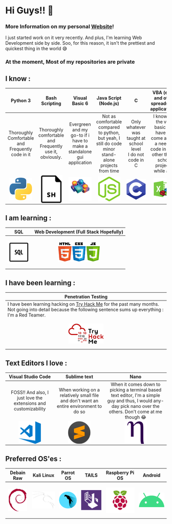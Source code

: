 <!--
### Hi there 👋


**5PID3RH7CK3R/5PID3RH7CK3R** is a ✨ _special_ ✨ repository because its `README.md` (this file) appears on your GitHub profile.

Here are some ideas to get you started:

- 🔭 I’m currently working on ...
- 🌱 I’m currently learning ...
- 👯 I’m looking to collaborate on ...
- 🤔 I’m looking for help with ...
- 💬 Ask me about ...
- 📫 How to reach me: ...
- 😄 Pronouns: ...
- ⚡ Fun fact: ...
-->

# Hi Guys!! 👋 

### More Information on my personal [Website]! 
I just started work on it very recently. And plus, I'm learning Web Development side by side. Soo, for this reason, it isn't the prettiest and quickest thing in the world 😅

### At the moment, **Most** of my repositories are **private**

 ##  **I know** :
|  Python 3 	|   Bash Scripting  	|   Visual Basic 6	|    Java Script (Node.js)   	|   C   	|    VBA (excel and other spreadsheet applications) 	|
|:------------------------------------------------------------:	|:-----------------------------------------------------------------:	|:-------------------------------------------------------------------------------:	|:------------------------------------------------------------------------------------------------------:	|:-------------------------------------------------------------------------:	|:----------------------------------------------------------------------------------------------------------------------:	|
|        Thoroughly Comfortable and Frequently code in it       	|      Thoroughly comfortable and Frequently use it, obviously.      	|      Evergreen and my go-to if i have to make a standalone gui application      	| Not as comfortable compared to python, but yeah, I still do code minor stand-alone projects from time  	|      Only whatever was taught at school level<br>I do not code in C       	| I know just the very basic and have not come across a need to code in it yet, other than a school project a while ago. 	|
| <img align= "center" width="70px" src="images/python.png" /> 	| <img align= "center" width="70px" src="images/bash script.png" /> 	| <img align= "center" width="100px" src="images/visualbasic.png" /> 	|                 <img align= "center" width="70px" src="images/node-js-1-1174935.webp" />                 	| <img align= "center" width="70px" src="images/c-programming-569564.webp" /> 	|                             <img align= "center" width="70px" src="images/vba excel.png " />                             	|

 ## **I am learning** :
|                                       SQL                                       	|                                           Web Development (Full Stack Hopefully)                                           	|
|:-------------------------------------------------------------------------------:	|:--------------------------------------------------------------------------------------------------------------------------:	|
| <p align="center"><img align= "center" width="70px" src="images/sql.png"/> </p> 	| <p align="center"> <img align= "center" width="130px" src="images/29488525-f55a69d0-84da-11e7-8a39-5476f663b5eb.png"/></p> 	|

 ## **I have been learning** :
| Penetration Testing  |                                                                                                                                               	
|------------------------------	|
| I have been learning hacking on [Try Hack Me] for the past many months. Not going into detail because the following sentence sums up everything : I'm a Red Teamer. 	|
| <p align="center"> <img align= "center" width="110px" src="images/THMlogo.png" /> </p> 	|


## **Text Editors I love** :
   
|  Visual Studio Code  	|   Sublime text  	|  Nano     	|
|:------------------------------------------------------------------------:	|:------------------:	|:---------------------------------------------------------------------------:	|
|      FOSS!! And also, I just love the extensions and customizability     	| When working on a relatively small file and don't want an entire environment to do so  	| When it comes down to picking a terminal based text editor, I'm a simple guy and thus, I would any-day pick nano over the others. Don't come at me though 😂 	|
| <img align= "center" width="70px" src="images/visual-studio-code.png" /> 	|               <img align= "center" width="70px" src="images/subl.png" />               	|                                                 <img align= "center" width="70px" src="images/nano.webp" />                                                 	|       

## **Preferred OS'es** :
|                                      Debain Raw                                      	|                                     Kali Linux                                     	|                                      Parrot OS                                      	|                                        TAILS                                       	|                                      Raspberry Pi OS                                      	|                                        Android                                        	|
|:------------------------------------------------------------------------------------:	|:----------------------------------------------------------------------------------:	|:-----------------------------------------------------------------------------------:	|:----------------------------------------------------------------------------------:	|:-----------------------------------------------------------------------------------------:	|:-------------------------------------------------------------------------------------:	|
| <p align="center" ><img align= "center" height="70px" src="images/debian.png" /></p> 	| <p align="center" ><img align= "center" width="110px" src="images/kali.png" /></p> 	| <p align="center" ><img align= "center" width="70px" src="images/parrot.png" /></p> 	| <p align="center" ><img align= "center" width="90px" src="images/tails.png" /></p> 	| <p align="center" ><img align= "center" width="110px" src="images/raspberrypi.png" /></p> 	| <p align="center" ><img align= "center" width="110px" src="images/android.png" /></p> 	|


[website]: https://5pid3rh7ck3rs-website.5pid3rh7ck3r.repl.co/
[Try Hack Me]: https://www.tryhackme.com/p/5PID3RH7CK3R
